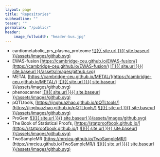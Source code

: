 ```yaml
---
layout: page
title: "Repositories"
subheadline: ""
teaser: ""
permalink: "/public/"
header:
    image_fullwidth: "header-bus.jpg"
---
```


* cardiometabolic_prs_plasma_proteome [![]({{ site.url }}{{ site.baseurl }}/assets/images/github.svg)](https://github.com/cambridge-ceu/cardiometabolic_prs_plasma_proteome)
* EWAS-fusion [https://cambridge-ceu.github.io/EWAS-fusion/](https://cambridge-ceu.github.io/EWAS-fusion/) [![]({{ site.url }}{{ site.baseurl }}/assets/images/github.svg)](https://github.com/cambridge-ceu/EWAS-fusion)
* METAL [https://cambridge-ceu.github.io/METAL/](https://cambridge-ceu.github.io/METAL/) [![]({{ site.url }}{{ site.baseurl }}/assets/images/github.svg)](https://github.com/cambridge-ceu/METAL)
* phenoscanner [![]({{ site.url }}{{ site.baseurl }}/assets/images/github.svg)](https://github.com/cambridge-ceu/phenoscanner)
* pQTLtools, [https://jinghuazhao.github.io/pQTLtools/](https://jinghuazhao.github.io/pQTLtools/) [![]({{ site.url }}{{ site.baseurl }}/assets/images/github.svg)](https://github.com/cambridge-ceu/pQTLtools)
* ProGem [![]({{ site.url }}{{ site.baseurl }}/assets/images/github.svg)](https://github.com/cambridge-ceu/ProGeM)
* The Book of Statistical Proofs, [https://statproofbook.github.io/](https://statproofbook.github.io/) [![]({{ site.url }}{{ site.baseurl }}/assets/images/github.svg)](https://github.com/StatProofBook)
* TwoSampleMR [https://mrcieu.github.io/TwoSampleMR/](https://mrcieu.github.io/TwoSampleMR/) [![]({{ site.url }}{{ site.baseurl }}/assets/images/github.svg)](https://github.com/cambridge-ceu/TwoSampleMR)
